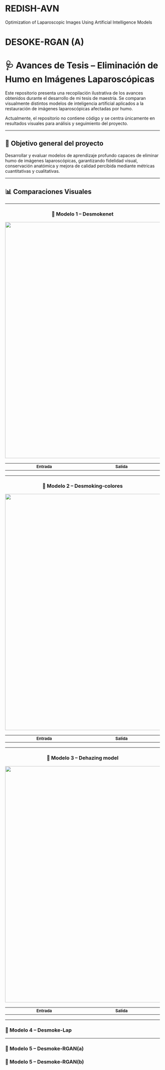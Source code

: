 # REDISH-AVN
Optimization of Laparoscopic Images Using Artificial Intelligence Models


# DESOKE-RGAN (A)

# 🩺 Avances de Tesis – Eliminación de Humo en Imágenes Laparoscópicas

Este repositorio presenta una recopilación ilustrativa de los avances obtenidos durante el desarrollo de mi tesis de maestría. Se comparan visualmente distintos modelos de inteligencia artificial aplicados a la restauración de imágenes laparoscópicas afectadas por humo.

Actualmente, el repositorio no contiene código y se centra únicamente en resultados visuales para análisis y seguimiento del proyecto.

---

## 🎯 Objetivo general del proyecto

Desarrollar y evaluar modelos de aprendizaje profundo capaces de eliminar humo de imágenes laparoscópicas, garantizando fidelidad visual, conservación anatómica y mejora de calidad percibida mediante métricas cuantitativas y cualitativas.

---

## 📊 Comparaciones Visuales

---

<h3 align="center">🧪 Modelo 1 – Desmokenet</h3>

<div align="center">
  <img src="comparaciones/comparacion_desmokenet_192.gif" width="768">
</div>

<table align="center" width="768">
  <tr>
    <td align="center" width="384"><sub><strong>Entrada</strong></sub></td>
    <td align="center" width="384"><sub><strong>Salida</strong></sub></td>
  </tr>
</table>

---
<h3 align="center">🧪 Modelo 2 – Desmoking-colores</h3>

<div align="center">
  <img src="comparaciones/comparacion_desmoke-colores_192.gif" width="768">
</div>

<table align="center" width="768">
  <tr>
    <td align="center" width="384"><sub><strong>Entrada</strong></sub></td>
    <td align="center" width="384"><sub><strong>Salida</strong></sub></td>
  </tr>
</table>

----

<h3 align="center">🧪 Modelo 3 – Dehazing model</h3>

<div align="center">
  <img src="comparaciones/comparacion_dcp_dehaze_192.gif" width="768">
</div>

<table align="center" width="768">
  <tr>
    <td align="center" width="384"><sub><strong>Entrada</strong></sub></td>
    <td align="center" width="384"><sub><strong>Salida</strong></sub></td>
  </tr>
</table>


---

### 🧪 Modelo 4 – Desmoke-Lap



---

### 🧪 Modelo 5 – Desmoke-RGAN(a)



### 🧪 Modelo 5 – Desmoke-RGAN(b)





